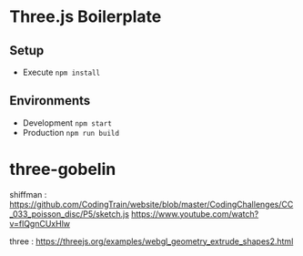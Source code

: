 # Three.js Boilerplate

## Setup

* Execute `npm install`

## Environments

* Development `npm start`
* Production `npm run build`
# three-gobelin


shiffman : https://github.com/CodingTrain/website/blob/master/CodingChallenges/CC_033_poisson_disc/P5/sketch.js
https://www.youtube.com/watch?v=flQgnCUxHlw

three : https://threejs.org/examples/webgl_geometry_extrude_shapes2.html
